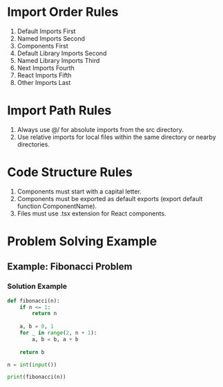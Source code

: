 # Import Order Rules

1. Default Imports First
2. Named Imports Second
3. Components First
4. Default Library Imports Second
5. Named Library Imports Third
6. Next Imports Fourth
7. React Imports Fifth
8. Other Imports Last

# Import Path Rules
1. Always use @/ for absolute imports from the src directory.
2. Use relative imports for local files within the same directory or nearby directories.

# Code Structure Rules

1. Components must start with a capital letter.
2. Components must be exported as default exports (export default function ComponentName).
3. Files must use .tsx extension for React components.

# Problem Solving Example

## Example: Fibonacci Problem

### Solution Example

```python
def fibonacci(n):
    if n <= 1:
        return n
    
    a, b = 0, 1
    for _ in range(2, n + 1):
        a, b = b, a + b
    
    return b

n = int(input())

print(fibonacci(n))
```